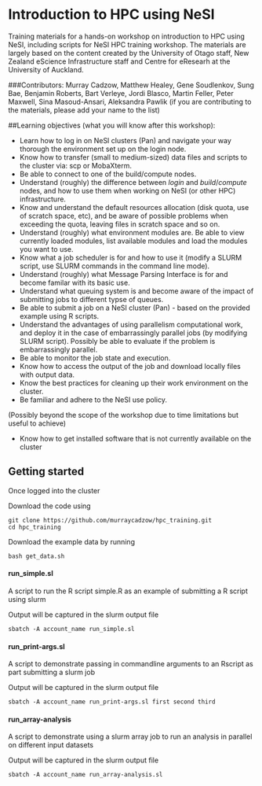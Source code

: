# Introduction to HPC using NeSI

Training materials for a hands-on workshop on introduction to HPC using NeSI, including scripts for NeSI HPC training workshop. The materials are largely based on the content created by the University of Otago staff, New Zealand eScience Infrastructure staff and Centre for eResearh at the University of Auckland.

###Contributors: Murray Cadzow, Matthew Healey, Gene Soudlenkov, Sung Bae, Benjamin Roberts,  Bart Verleye, Jordi Blasco, Martin Feller, Peter Maxwell, Sina Masoud-Ansari, Aleksandra Pawlik
(if you are contributing to the materials, please add your name to the list)


##Learning objectives (what you will know after this workshop):

* Learn how to log in on NeSI clusters (Pan) and navigate your  way thorough the environment set up on the login node.
* Know how to transfer (small to medium-sized) data files and scripts to the cluster via: scp or MobaXterm. 
* Be able to connect to one of the build/compute nodes.
* Understand (roughly) the difference between *login* and *build*/*compute* nodes, and how to use them when working on NeSI (or other HPC) infrastructure.
* Know and understand the default resources allocation (disk quota, use of scratch space, etc), and be aware of possible problems when exceeding the quota, leaving files in scratch space and so on.
* Understand (roughly) what environment modules are. Be able to view currently loaded modules, list available modules and load the modules you want to use.
* Know what a job scheduler is for and how to use it (modify a SLURM script, use SLURM commands in the command line mode).
* Understand (roughly) what Message Parsing Interface is for and become familar with its basic use.
* Understand what queuing system is and become aware of the impact of submitting jobs to different typse of queues.
* Be able to submit a job on a NeSI cluster (Pan) - based on the provided example using R scripts.
* Understand the advantages of using parallelism computational work, and deploy it in the case of embarrassingly parallel jobs (by modifying SLURM script). Possibly be able to evaluate if the problem is embarrassingly parallel.
* Be able to monitor the job state and execution.
* Know how to access the output of the job and download locally files with output data.
* Know the best practices for cleaning up their work environment on the cluster.
* Be familiar and adhere to the NeSI use policy.

(Possibly beyond the scope of the workshop due to time limitations but useful to achieve)
* Know how to get installed software that is not currently available on the cluster
  

## Getting started

Once logged into the cluster

Download the code using
```
git clone https://github.com/murraycadzow/hpc_training.git
cd hpc_training
```

Download the example data by running
```
bash get_data.sh
```


#### run_simple.sl

A script to run the R script simple.R as an example of submitting a R script using slurm

Output will be captured in the slurm output file

```
sbatch -A account_name run_simple.sl
```

#### run_print-args.sl

A script to demonstrate passing in commandline arguments to an Rscript as part submitting a slurm job

Output will be captured in the slurm output file

```
sbatch -A account_name run_print-args.sl first second third
```


#### run_array-analysis

A script to demonstrate using a slurm array job to run an analysis in parallel on different input datasets

Output will be captured in the slurm output file

```
sbatch -A account_name run_array-analysis.sl
```


